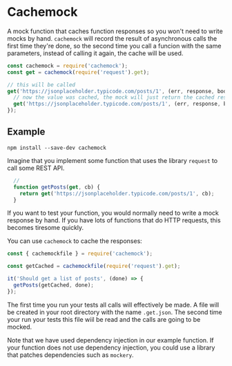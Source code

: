 # Cachemock

A mock function that caches function responses so you won't need to write mocks by hand.
`cachemock` will record the result of asynchronous calls the first time they're
done, so the second time you call a funcion with the same parameters, instead of
calling it again, the cache will be used.

``` js
const cachemock = require('cachemock');
const get = cachemock(require('request').get);

// this will be called
get('https://jsonplaceholder.typicode.com/posts/1', (err, response, body) => {
  // now the value was cached, the mock will just return the cached response
  get('https://jsonplaceholder.typicode.com/posts/1', (err, response, body) => {});
});
```

## Example

```
npm install --save-dev cachemock
```

Imagine that you implement some function that uses the library `request` to
call some REST API.

``` js
  //
  function getPosts(get, cb) {
    return get('https://jsonplaceholder.typicode.com/posts/1', cb);
  }
```

If you want to test your function, you would normally need to write a mock response by hand. If you have lots of functions that do HTTP requests, this becomes tiresome quickly.

You can use `cachemock` to cache the responses:

``` js
const { cachemockfile } = require('cachemock');

const getCached = cachemockfile(require('request').get);

it('Should get a list of posts', (done) => {
  getPosts(getCached, done);
});
```

The first time you run your tests all calls will effectively be made. A file will be created in your root directory with the name `.get.json`. The second time your run your tests this file wiil be read and the calls are going to be mocked.

Note that we have used dependency injection in our example function. If your function does not use dependency injection, you could use a library that patches dependencies such as `mockery`.
